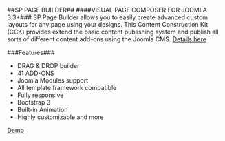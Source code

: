 ##SP PAGE BUILDER##
####VISUAL PAGE COMPOSER FOR JOOMLA 3.3+###
SP Page Builder allows you to easily create advanced custom layouts for any page using your designs. This Content Construction Kit (CCK) provides extend the basic content publishing system and publish all sorts of different content add-ons using the Joomla CMS. [Details here](http://www.joomshaper.com/page-builder)

###Features###

- DRAG & DROP builder
- 41 ADD-ONS
- Joomla Modules support
- All template framework compatible
- Fully responsive
- Bootstrap 3
- Built-in Animation
- Highly customizable
and more

[Demo](http://demo.joomshaper.com/page-builder/)
